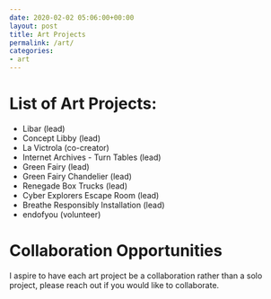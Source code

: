 ```yaml
---
date: 2020-02-02 05:06:00+00:00
layout: post
title: Art Projects
permalink: /art/
categories:
- art
---
```


# List of Art Projects:
* Libar (lead)
* Concept Libby (lead)
* La Victrola (co-creator)
* Internet Archives - Turn Tables (lead)
* Green Fairy (lead)
* Green Fairy Chandelier (lead)
* Renegade Box Trucks (lead)
* Cyber Explorers Escape Room (lead)
* Breathe Responsibly Installation (lead)
* endofyou (volunteer) 

# Collaboration Opportunities
I aspire to have each art project be a collaboration rather than a solo project, please reach out if you would like to collaborate.